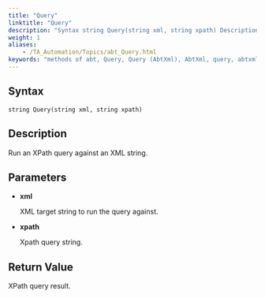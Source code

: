 ```yaml
--- 
title: "Query"
linktitle: "Query"
description: "Syntax string Query(string xml, string xpath) Description Run an XPath query against an XML string. Parameters xml XML target string to run the query against. xpath Xpath query string. Return Value ..."
weight: 1
aliases: 
    - /TA_Automation/Topics/abt_Query.html
keywords: "methods of abt, Query, Query (AbtXml), AbtXml, query, abtxml query, run xpath query, execute xpath query"
---
```


## Syntax  

`string Query(string xml, string xpath)`

## Description  

Run an XPath query against an XML string.

## Parameters  

-   **xml**

    XML target string to run the query against.

-   **xpath**

    Xpath query string.


## Return Value

XPath query result.


